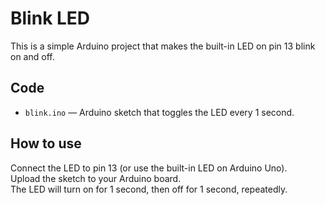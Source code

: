 # Blink LED

This is a simple Arduino project that makes the built-in LED on pin 13 blink on and off.

## Code

- `blink.ino` — Arduino sketch that toggles the LED every 1 second.

## How to use

Connect the LED to pin 13 (or use the built-in LED on Arduino Uno).  
Upload the sketch to your Arduino board.  
The LED will turn on for 1 second, then off for 1 second, repeatedly.
